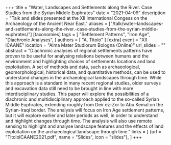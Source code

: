 +++
title = "Water, Landscapes and Settlements along the River. Case Studies from the Syrian Middle Euphrates"
date = "2021-04-09"
description = "Talk and slides presented at the XII International Congess on the Archaeology of the Ancient Near East."
aliases = ["/talk/water-landscapes-and-settlements-along-the-river.-case-studies-from-the-syrian-middle-euphrates/"]
[taxonomies]
tags = [
  "Settlement Patterns",
  "Iron Age",
  "Diachronic Analyses",
]
authors = [ "A. Titolo" ]
[extra]
event = "XII ICAANE"
location = "Alma Mater Studiorum Bologna (Online)"
url_slides = ""
abstract = "Diachronic analyses of regional settlements patterns have proven to be useful for analysing relations between humans and the environment and highlighting choices of settlements locations and land exploitation. A set of methods and data, such as archaeological, geomorphological, historical data, and quantitative methods, can be used to understand changes in the archaeological landscapes through time. While this approach is a standard in many recent regional studies, older surveys and excavation data still need to be brought in line with more interdisciplinary studies. This paper will explore the possibilities of a diachronic and multidisciplinary approach applied to the so-called Syrian Middle Euphrates, extending roughly from Deir ez-Zor to Abu Kemal on the Syrian-Iraqi border. The analysis will focus on Iron Age settlement patterns, but it will explore earlier and later periods as well, in order to understand and highlight changes through time. The analysis will also use remote sensing to highlight and analyse landscape features and the effects of land exploitation on the archaeological landscape through time."
links = [
    {url = "TitoloICAANE2021.pdf", name = "Slides", icon = "slides"},
]
+++